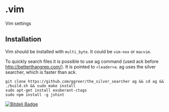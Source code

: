 .vim
====

Vim settings

## Installation

Vim should be installed with `multi_byte`. It could be `vim-nox` or `macvim`.

To quickly search files it is possible to use ag command
(used ack before http://betterthangrep.com/). It is pointed to `<leader>a`.
ag uses the silver searcher, which is faster than ack.

    git clone https://github.com/ggreer/the_silver_searcher ag && cd ag && ./build.sh && sudo make install
    sudo apt-get install exuberant-ctags
    sudo npm install -g jshint


[![Bitdeli Badge](https://d2weczhvl823v0.cloudfront.net/pavlov99/.vim/trend.png)](https://bitdeli.com/free "Bitdeli Badge")

